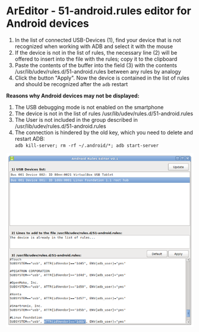 # ArEditor - 51-android.rules editor for Android devices
1. In the list of connected USB-Devices (1), find your device that is not recognized when working with ADB and select it with the mouse
2. If the device is not in the list of rules, the necessary line (2) will be offered to insert into the file with the rules; copy it to the clipboard
3. Paste the contents of the buffer into the field (3) with the contents /usr/lib/udev/rules.d/51-android.rules between any rules by analogy
4. Click the button "Apply". Now the device is contained in the list of rules and should be recognized after the `adb` restart

**Reasons why Android devices may not be displayed:**
1. The USB debugging mode is not enabled on the smartphone
2. The device is not in the list of rules /usr/lib/udev/rules.d/51-android.rules
3. The User is not included in the group described in /usr/lib/udev/rules.d/51-android.rules 
4. The connection is hindered by the old key, which you need to delete and restart ADB:  
`adb kill-server; rm -rf ~/.android/*; adb start-server`

![](https://github.com/AKotov-dev/areditor/blob/main/ScreenShot.png)
